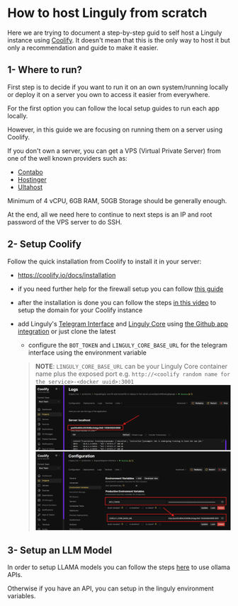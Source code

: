 # How to host Linguly from scratch

Here we are trying to document a step-by-step guid to self host a Linguly instance using [Coolify](https://coolify.io/).
It doesn't mean that this is the only way to host it but only a recommendation and guide to make it easier.

## 1- Where to run?

First step is to decide if you want to run it on an own system/running locally or deploy it on a server you own to access it easier from everywhere.

For the first option you can follow the local setup guides to run each app locally.

However, in this guide we are focusing on running them on a server using Coolify.

If you don't own a server, you can get a VPS (Virtual Private Server) from one of the well known providers such as:

- [Contabo](https://contabo.com/desktop/DE/en/vps/)
- [Hostinger](https://www.hostinger.de/vps)
- [Ultahost](https://ultahost.com/vps-hosting)

Minimum of 4 vCPU, 6GB RAM, 50GB Storage should be generally enough.

At the end, all we need here to continue to next steps is an IP and root password of the VPS server to do SSH.

## 2- Setup Coolify

Follow the quick installation from Coolify to install it in your server:
- https://coolify.io/docs/installation
- if you need further help for the firewall setup you can follow [this guide](./firewall-setup.md)
- after the installation is done you can follow the steps [in this video](https://www.youtube.com/watch?v=taJlPG82Ucw&t=232s) to setup the domain for your Coolify instance

- add Linguly's [Telegram Interface](https://github.com/Linguly/telegram-interface) and [Linguly Core](https://github.com/Linguly/linguly-core) using [the Github app integration](https://youtu.be/taJlPG82Ucw?feature=shared&t=1898) or just clone the latest 
    - configure the `BOT_TOKEN` and `LINGULY_CORE_BASE_URL` for the telegram interface using the environment variable
    > **NOTE**: `LINGULY_CORE_BASE_URL` can be your Linguly Core container name plus the exposed port e.g. `http://<coolify random name for the service>-<docker uuid>:3001`
    ![](./images/container-name.png)
    ![](./images/environment-variables.png)

## 3- Setup an LLM Model

In order to setup LLAMA models you can follow the steps [here](setup-ollama.md) to use ollama APIs.

Otherwise if you have an API, you can setup in the linguly environment variables.
